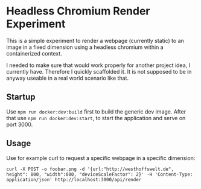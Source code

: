 # Headless Chromium Render Experiment

This is a simple experiment to render a webpage (currently static) to an image in a fixed dimension using a headless chromium within a containerized context.

I needed to make sure that would work properly for another project idea, I currently have. Therefore I quickly scaffolded it. It is not supposed to be in anyway useable in a real world scenario like that.

## Startup

Use `npm run docker:dev:build` first to build the generic dev image.
After that use `npm run docker:dev:start`, to start the application and serve on port 3000.

## Usage

Use for example curl to request a specific webpage in a specific dimension:

```
curl -X POST -o foobar.png -d '{url:"http://westhoffswelt.de", height": 800, "width":600, "deviceScaleFactor": 2}' -H 'Content-Type: application/json' http://localhost:3000/api/render
```

